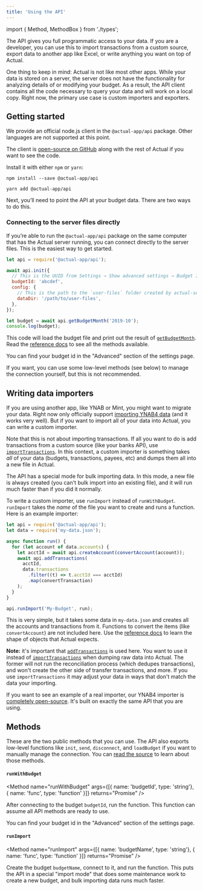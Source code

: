 ```yaml
---
title: 'Using the API'
---
```


import { Method, MethodBox } from './types';

The API gives you full programmatic access to your data. If you are a developer, you can use this to import transactions from a custom source, export data to another app like Excel, or write anything you want on top of Actual.

One thing to keep in mind: Actual is not like most other apps. While your data is stored on a server, the server does not have the functionality for analyzing details of or modifying your budget. As a result, the API client contains all the code necessary to query your data and will work on a local copy. Right now, the primary use case is custom importers and exporters.

## Getting started

We provide an official node.js client in the `@actual-app/api` package. Other languages are not supported at this point.

The client is [open-source on GitHub](https://github.com/actualbudget/actual/tree/master/packages/api) along with the rest of Actual if you want to see the code.

Install it with either `npm` or `yarn`:

```
npm install --save @actual-app/api
```

```
yarn add @actual-app/api
```

Next, you’ll need to point the API at your budget data. There are two ways to do this.

### Connecting to the server files directly

If you’re able to run the `@actual-app/api` package on the same computer that has the Actual server running, you can connect directly to the server files. This is the easiest way to get started.

```js
let api = require('@actual-app/api');

await api.init({
  // This is the UUID from Settings → Show advanced settings → Budget ID
  budgetId: 'abcdef',
  config: {
    // This is the path to the `user-files` folder created by actual-server
    dataDir: '/path/to/user-files',
  },
});

let budget = await api.getBudgetMonth('2019-10');
console.log(budget);
```

This code will load the budget file and print out the result of [`getBudgetMonth`](API.md#getbudgetmonth). Read the [reference docs](API.md) to see all the methods available.

You can find your budget id in the "Advanced" section of the settings page.

If you want, you can use some low-level methods (see below) to manage the connection yourself, but this is not recommended.

## Writing data importers

If you are using another app, like YNAB or Mint, you might want to migrate your data. Right now only officially support [importing YNAB4 data](/Getting-Started/migration/ynab4) (and it works very well). But if you want to import all of your data into Actual, you can write a custom importer.

Note that this is not about importing transactions. If all you want to do is add transactions from a custom source (like your banks API), use [`importTransactions`](/developers/API/#importtransactions). In this context, a custom importer is something takes _all_ of your data (budgets, transactions, payees, etc) and dumps them all into a new file in Actual.

The API has a special mode for bulk importing data. In this mode, a new file is always created (you can't bulk import into an existing file), and it will run much faster than if you did it normally.

To write a custom importer, use `runImport` instead of `runWithBudget`. `runImport` takes the _name_ of the file you want to create and runs a function. Here is an example importer:

```js
let api = require('@actual-app/api');
let data = require('my-data.json');

async function run() {
  for (let account of data.accounts) {
    let acctId = await api.createAccount(convertAccount(account));
    await api.addTransactions(
      acctId,
      data.transactions
        .filter((t) => t.acctId === acctId)
        .map(convertTransaction)
    );
  }
}

api.runImport('My-Budget', run);
```

This is very simple, but it takes some data in `my-data.json` and creates all the accounts and transactions from it. Functions to convert the items (like `convertAccount`) are not included here. Use the [reference docs](/developers/API/) to learn the shape of objects that Actual expects.

**Note:** it's important that [`addTransactions`](/developers/API/#addtransactions) is used here. You want to use it instead of [`importTransactions`](/developers/API/#importtransactions) when dumping raw data into Actual. The former will not run the reconciliation process (which dedupes transactions), and won't create the other side of transfer transactions, and more. If you use `importTransactions` it may adjust your data in ways that don't match the data your importing.

If you want to see an example of a real importer, our YNAB4 importer is [completely open-source](https://github.com/actualbudget/import-ynab4/blob/master/importer.js). It's built on exactly the same API that you are using.

## Methods

These are the two public methods that you can use. The API also exports low-level functions like `init`, `send`, `disconnect`, and `loadBudget` if you want to manually manage the connection. You can [read the source](https://github.com/actualbudget/node-api/blob/master/connection.js) to learn about those methods.

#### `runWithBudget`

<Method name="runWithBudget" args={[{ name: 'budgetId', type: 'string'}, { name: 'func', type: 'function' }]} returns="Promise<null>" />

After connecting to the budget `budgetId`, run the function. This function can assume all API methods are ready to use.

You can find your budget id in the "Advanced" section of the settings page.

#### `runImport`

<Method name="runImport" args={[{ name: 'budgetName', type: 'string'}, { name: 'func', type: 'function' }]} returns="Promise<null>" />

Create the budget `budgetName`, connect to it, and run the function. This puts the API in a special "import mode" that does some maintenance work to create a new budget, and bulk importing data runs much faster.
